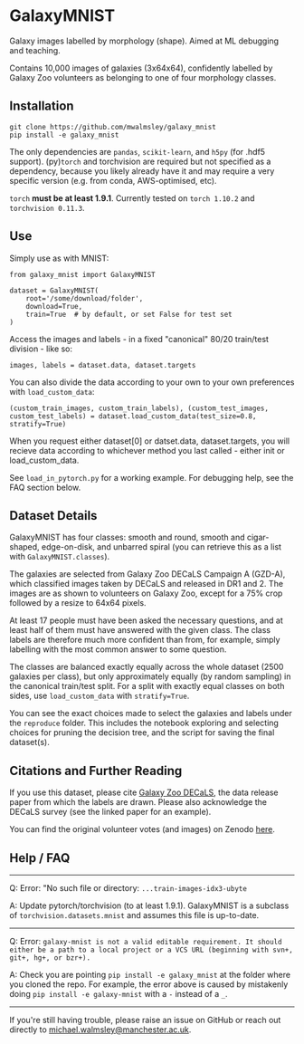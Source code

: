 # GalaxyMNIST

Galaxy images labelled by morphology (shape). Aimed at ML debugging and teaching.

Contains 10,000 images of galaxies (3x64x64), confidently labelled by Galaxy Zoo volunteers as belonging to one of four morphology classes.

## Installation

    git clone https://github.com/mwalmsley/galaxy_mnist
    pip install -e galaxy_mnist

The only dependencies are `pandas`, `scikit-learn`, and `h5py` (for .hdf5 support).
(py)`torch` and torchvision are required but not specified as a dependency, because you likely already have it and may require a very specific version (e.g. from conda, AWS-optimised, etc).

`torch` **must be at least 1.9.1**. Currently tested on `torch 1.10.2` and `torchvision 0.11.3`.

## Use

Simply use as with MNIST:

    from galaxy_mnist import GalaxyMNIST

    dataset = GalaxyMNIST(
        root='/some/download/folder',
        download=True,
        train=True  # by default, or set False for test set
    )

Access the images and labels - in a fixed "canonical" 80/20 train/test division - like so:

    images, labels = dataset.data, dataset.targets

You can also divide the data according to your own to your own preferences with `load_custom_data`:

    (custom_train_images, custom_train_labels), (custom_test_images, custom_test_labels) = dataset.load_custom_data(test_size=0.8, stratify=True)

When you request either dataset[0] or datset.data, dataset.targets, you will recieve data according to whichever method you last called - either init or load_custom_data. 

See `load_in_pytorch.py` for a working example. For debugging help, see the FAQ section below.

## Dataset Details

GalaxyMNIST has four classes: smooth and round, smooth and cigar-shaped, edge-on-disk, and unbarred spiral (you can retrieve this as a list with `GalaxyMNIST.classes`).

The galaxies are selected from Galaxy Zoo DECaLS Campaign A (GZD-A), which classified images taken by DECaLS and released in DR1 and 2.
The images are as shown to volunteers on Galaxy Zoo, except for a 75% crop followed by a resize to 64x64 pixels.

At least 17 people must have been asked the necessary questions, and at least half of them must have answered with the given class.
The class labels are therefore much more confident than from, for example, simply labelling with the most common answer to some question.

The classes are balanced exactly equally across the whole dataset (2500 galaxies per class), but only approximately equally (by random sampling) in the canonical train/test split.
For a split with exactly equal classes on both sides, use `load_custom_data` with `stratify=True`.

You can see the exact choices made to select the galaxies and labels under the `reproduce` folder. This includes the notebook exploring and selecting choices for pruning the decision tree, and the script for saving the final dataset(s).

## Citations and Further Reading

If you use this dataset, please cite [Galaxy Zoo DECaLS](https://ui.adsabs.harvard.edu/abs/2022MNRAS.509.3966W/abstract), the data release paper from which the labels are drawn. Please also acknowledge the DECaLS survey (see the linked paper for an example).

You can find the original volunteer votes (and images) on Zenodo [here](https://doi.org/10.5281/zenodo.4196266).

## Help / FAQ

---

Q: Error: "No such file or directory: `...train-images-idx3-ubyte`

A: Update pytorch/torchvision (to at least 1.9.1). GalaxyMNIST is a subclass of `torchvision.datasets.mnist` and assumes this file is up-to-date.

---

Q: Error: `galaxy-mnist is not a valid editable requirement. It should either be a path to a local project or a VCS URL (beginning with svn+, git+, hg+, or bzr+).`

A: Check you are pointing `pip install -e galaxy_mnist` at the folder where you cloned the repo. For example, the error above is caused by mistakenly doing `pip install -e galaxy-mnist` with a `-` instead of a `_`.

---

If you're still having trouble, please raise an issue on GitHub or reach out directly to [michael.walmsley@manchester.ac.uk](emailto:michael.walmsley@manchester.ac.uk).
